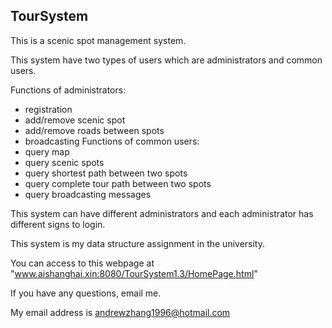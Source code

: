 TourSystem
--------------------------------------------------------

This is a scenic spot management system.

This system have two types of users which are administrators and common users.

Functions of administrators:
- registration
- add/remove scenic spot
- add/remove roads between spots
- broadcasting
Functions of common users:
- query map
- query scenic spots
- query shortest path between two spots
- query complete tour path between two spots
- query broadcasting messages

This system can have different administrators and each administrator has different signs to login.

This system is my data structure assignment in the university.

You can access to this webpage at "www.aishanghai.xin:8080/TourSystem1.3/HomePage.html"

If you have any questions, email me.

My email address is andrewzhang1996@hotmail.com
